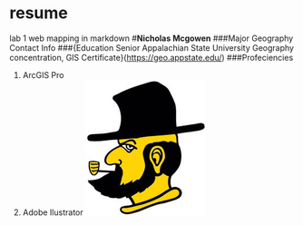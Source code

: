 # resume
lab 1 web mapping in markdown
#**Nicholas Mcgowen**
###Major Geography
Contact Info
###{Education Senior Appalachian State University
Geography concentration, GIS Certificate}(https://geo.appstate.edu/)
###Profeciencies
1. ArcGIS Pro
2. Adobe Ilustrator
![alt text](image-1.png)
